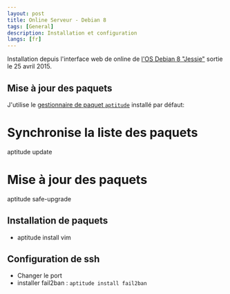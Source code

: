 ```yaml
---
layout: post
title: Online Serveur - Debian 8
tags: [General]
description: Installation et configuration
langs: [fr]
---
```


Installation depuis l'interface web de online de [l'OS Debian 8 "Jessie"](https://www.debian.org/News/2015/20150426) sortie le 25 avril 2015.

Mise à jour des paquets
-----------------------

J'utilise le [gestionnaire de paquet `aptitude`](https://www.debian.org/doc/manuals/debian-reference/ch02.fr.html) installé par défaut:

  # Synchronise la liste des paquets
  aptitude update
  # Mise à jour des paquets
  aptitude safe-upgrade

Installation de paquets
-----------------------

- aptitude install vim

Configuration de ssh
--------------------

- Changer le port
- installer fail2ban : `aptitude install fail2ban`
